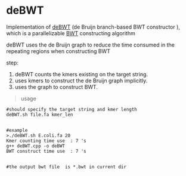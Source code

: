 # deBWT

Implementation of [deBWT](http://bioinformatics.oxfordjournals.org/content/32/12/i174.long) (de Bruijn branch-based BWT constructor ), which is a parallelizable [BWT](http://www.cs.jhu.edu/~langmea/resources/bwt_fm.pdf) constructing algorithm

deBWT uses the de Bruijn graph to reduce the time consumed in the repeating regions when constructing BWT

step:
1. deBWT counts the kmers existing on the target string. 
2. uses kmers to construct the de Bruijn graph implicitly.
3. uses the graph to construct BWT.


> usage

```
#should specify the target string and kmer length
deBWT.sh file.fa kmer_len


#example
>./deBWT.sh E.coli.fa 20
Kmer counting time use  : 7 's
g++ deBWT.cpp -o deBWT
BWT construct time use  : 7 's


#the output bwt file  is *.bwt in current dir
```
